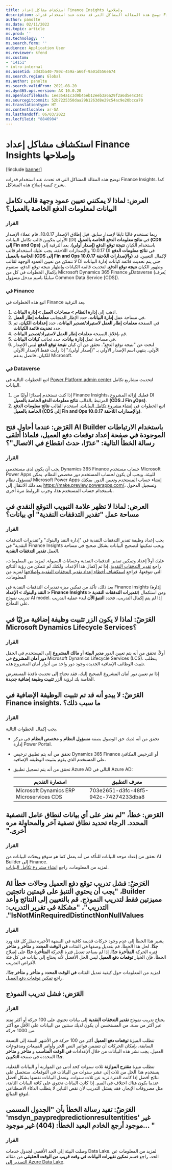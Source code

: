 ```yaml
---
title: استكشاف مشاكل إعداد Finance Insights وإصلاحها
description: توضح هذه المقالة المشاكل التي قد تحدث عند استخدام قدرات Finance Insights. كما يشرح كيفية إصلاح هذه المشاكل.
author: panolte
ms.date: 02/11/2022
ms.topic: article
ms.prod: ''
ms.technology: ''
ms.search.form: ''
audience: Application User
ms.reviewer: kfend
ms.custom:
- "14151"
- intro-internal
ms.assetid: 3d43ba40-780c-459a-a66f-9a01d556e674
ms.search.region: Global
ms.author: panolte
ms.search.validFrom: 2021-08-20
ms.dyn365.ops.version: AX 10.0.20
ms.openlocfilehash: 1ee354a1c3d9b45eb12eeb3a6a29f2a6d5e4c34c
ms.sourcegitcommit: 52b7225350daa29b1263d8e29c54ac9e20bcca70
ms.translationtype: HT
ms.contentlocale: ar-SA
ms.lasthandoff: 06/03/2022
ms.locfileid: "8846904"
---
```

# <a name="troubleshoot-finance-insights-setup-issues"></a>استكشاف مشاكل إعداد Finance Insights وإصلاحها

[!include [banner](../includes/banner.md)]

توضح هذه المقالة المشاكل التي قد تحدث عند استخدام قدرات Finance Insights. كما يشرح كيفية إصلاح هذه المشاكل.

## <a name="symptom-why-cant-i-map-the-customer-payment-insights-data-integration-template-destination-column"></a>العرض: لماذا لا يمكنني تعيين عمود وجهة قالب تكامل البيانات لمعلومات الدفع الخاصة بالعميل؟

### <a name="resolution"></a>القرار

ربما تستخدم قالبًا تابعًا لإصدار سابق. قبل إطلاق الإصدار 10.0.17، قام عملاء الإصدار الأولي بتكوين قالب تكامل البيانات (DI) في **نتائج معلومات الدفع الخاصة بالعميل (CDS إلى Fin and Ops)** باستخدام الكيان **نتيجة توقع الدفع (إصدار أولي)**. بعد الترقية إلى 10.0.17 والإصدارات اللاحقة، يجب عليك استخدام قالب DI في **نتائج معلومات الدفع الخاصة بالعميل (CDS إلى Fin and Ops 10.0.17 والإصدارات اللاحقة)** لإكمال التعيين. قد لا تتمكن من تعيين العمود الوجهة لقالب DI حتى يتم تحديث قائمة كيانات إدارة البيانات وظهور الكيان **نتيجة توقع الدفع**. لتحديث قائمة الكيانات وإظهار نتيجة توقع الدفع، ستقوم بإكمال الخطوات في كل من Microsoft Dynamics 365 Finance وDataverse (يُعرف سابقًا باسم مدخل مسؤول Common Data Service \[CDS\]).

### <a name="in-finance"></a>في Finance

اتبع هذه الخطوات في Finance بعد الترقية.

1. اذهب إلى **إدارة النظام \> مساحات العمل \> إدارة البيانات**.
2. في مساحة عمل **إدارة البيانات**، حدد الإطار المتجانب **معلمات إطار العمل**.
3. في الصفحة **معلمات إطار العمل لاستيراد/تصدير البيانات**، حدد **إعدادات الكيان**، ثم حدد **تحديث قائمة الكيانات**.
4. قم بإغلاق الصفحة **معلمات إطار العمل لاستيراد/تصدير البيانات**.
5. في مساحة عمل **إدارة بيانات**، حدد تجانب **كيانات البيانات**.
6. ابحث عن "نتيجة توقع الدفع". تحقق من أن كيان **نتيجة توقع الدفع** ليس الإصدار الأولي. ينتهي اسم الإصدار الأولي بـ "(إصدار أولي)." إذا رأيت فقط الإصدار الأولي للكيان، فاتصل بدعم Microsoft.

### <a name="in-dataverse"></a>في Dataverse

اتبع الخطوات التالية في [Power Platform admin center](https://admin.powerplatform.microsoft.com/environments) لتحديث مشاريع تكامل البيانات.

1. إذا كنت تستخدم إصدارًا أوليًا من Finance Insights، فعليك إزالة المشروع DI المرتبط بالقالب **نتائج معلومات الدفع الخاصة بالعميل (CDS لـ Fin وOps)‬**.
2. اتبع الخطوات في [إنشاء مشروع تكامل البيانات](create-data-integrate-project.md). استخدم القالب **نتائج معلومات الدفع الخاصة بالعميل (CDS إلى Fin and Ops 10.0.17 والإصدارات اللاحقة)**.

## <a name="symptom-when-i-try-to-open-ai-builder-by-using-the-links-on-the-customer-payment-predictions-setup-page-why-do-i-receive-the-following-error-message-sorry-theres-been-a-disconnect"></a>العَرَض: عندما أحاول فتح AI Builder باستخدام الارتباطات الموجودة في صفحة إعداد توقعات دفع العميل، فلماذا أتلقى رسالة الخطأ التالية: "عذرًا، حدث انقطاع في الاتصال"؟

### <a name="resolution"></a>القرار

يجب أن يكون لدى مستخدمي Dynamics 365 Finance حساب مستخدم Microsoft Power Apps للبيئة، ويجب أن يكون لحساب المستخدم دور مخصص النظام. يمكن لمسؤول نظام Microsoft Power Apps إنشاء حساب المستخدم وتعيين الدور. يمكنك بعد ذلك الانتقال إلى <https://make.preview.powerapps.com/>، وتسجيل الدخول باستخدام حساب المستخدم هذا، وجرب الروابط مرة أخرى.

## <a name="symptom-why-doesnt-the-cash-forecast-tab-in-the-cash-flow-forecast-workspace-show-any-data"></a>العرض: لماذا لا تظهر علامة التبويب التوقع النقدي في مساحة عمل "تقدير التدفقات النقدية‬" أي بيانات؟

### <a name="resolution"></a>القرار

يجب إعداد وظيفة تقدير التدفقات النقدية‬ في "إدارة النقد والبنوك‬" و"تقديرات التدفقات النقدية‬" في Finance Insights ويجب تمكينها لتصحيح البيانات بشكل صحيح في مساحة العمل **تقدير التدفقات النقدية‬**.

عليك أولاً إعداد وتمكين تقدير التدفقات النقدية وحسابات السيولة. لمزيد من المعلومات، راجع [‏‫تقدير التدفقات النقدية](../cash-bank-management/cash-flow-forecasting.md). إذا تم إكمال هذا الإعداد، ولكنك لم تتمكن من رؤية النتائج التي تتوقعها، فراجع [استكشاف أخطاء إعداد تقدير التدفقات النقدية وإصلاحها](../cash-bank-management/cash-flow-forecasting-tsg.md) لمزيد من المعلومات.

بعد ذلك، تأكد من تمكين ميزة تقديرات التدفقات النقدية‬ في Finance insights (**إدارة النقد والبنوك‬ \> الإعداد \> Finance Insights \> تقديرات التدفقات النقدية**) ومن استكمال تدريب نموذج AI model. إذا لم يتم إكمال التدريب، فحدد **التنبؤ الآن** لبدء عملية التدريب على النماذج.

## <a name="symptom-why-isnt-the-install-a-new-add-in-button-visible-in-microsoft-dynamics-lifecycle-services"></a>العَرَضْ‬: لماذا لا يكون الزر تثبيت وظيفة إضافية مرئيًا في Microsoft Dynamics Lifecycle Services؟

### <a name="resolution"></a>القرار

أولاً، تحقق من أنه يتم تعيين الدور **مدير البيئة** أو **مالك المشروع** إلى المستخدم في الحقل **دور أمان المشروع** في Microsoft Dynamics Lifecycle Services (LCS). يتطلب تثبيت الوظائف الإضافية الجديدة وجود دور واحد من أدوار أمان المشروع هذه.

إذا تم تعيين دور أمان المشروع الصحيح إليك، فقد تحتاج إلى تحديث نافذة المستعرض الخاصة بك لرؤية الزر **تثبيت وظيفة إضافية جديدة**.

## <a name="symptom-the-finance-insights-add-in-doesnt-seem-to-be-installing-why-is-that"></a>العَرَضْ‬: لا يبدو أنه قد تم تثبيت الوظيفة الإضافية في Finance insights. ما سبب ذلك؟

### <a name="resolution"></a>القرار

يجب إكمال الخطوات التالية.

- تحقق من أنه لديك حق الوصول بصفة **مسؤول النظام** و **مخصص النظام** في مركز إدارة Power Portal.
- تحقق من أنه يتم تطبيق ترخيص Dynamics 365 Finance أو الترخيص المكافئ على المستخدم الذي يقوم بتثبيت الوظيفة الإضافية.
- تحقق من أنه يتم تسجيل تطبيق Azure AD التالي في Azure AD: 

  | استمارة التقديم                  | معرف التطبيق           |
  | ---------------------------- | ---------------- |
  | Microsoft Dynamics ERP Microservices CDS | 703e2651-d3fc-48f5-942c-74274233dba8 | 
  
## <a name="symptom-error-we-didnt-find-any-data-for-the-selected-filter-range-please-select-a-different-filter-range-and-try-again"></a>العَرَض‬‏‫: خطأ، "لم نعثر على أي بيانات لنطاق عامل التصفية المحدد. الرجاء تحديد نطاق تصفية آخر والمحاولة مره أخرى." 

### <a name="resolution"></a>القرار

تحقق من إعداد موحد البيانات للتأكد من أنه يعمل كما هو متوقع ويحدّث البيانات من AI Builder إلى Finance.  
لمزيد من المعلومات، راجع [إنشاء مشروع تكامل البيانات](../finance-insights/create-data-integrate-project.md).

## <a name="symptom-customer-payment-prediction-training-failed-and-the-ai-builder-error-states-prediction-should-have-only-2-distinct-outcome-values-to-train-the-model-map-to-two-outcomes-and-retrain-training-report-issue-isnotminrequireddistinctnonnullvalues"></a>العَرَضْ‬‬‏‫: فشل تدريب توقع دفع العميل وحالات خطأ AI Builder، "يجب أن يحتوي التنبؤ على قيمتين ناتجتين مميزتين فقط لتدريب النموذج. قم بالتعيين إلى النتائج وأعد التدريب"، "مشكلة في تقرير التدريب: IsNotMinRequiredDistinctNonNullValues".

### <a name="resolution"></a>القرار

يشير هذا الخطأ إلى عدم وجود حركات قديمة كافية في السنهة الأخيرة تمثل كل فئة ورد وصفها في الفئات **في الوقت المحدد‬** و **متأخر** و **متأخر‏‎ جدًا**. لحل هذا الخطأ، قم بتعديل فتره الحركة **المتأخرة جدًا**. إذا لم يساعد تعديل فترة الحركة **المتأخرة جدًا** على إصلاح الخطأ، فإن الخيار **توقعات دفع العميل‬** ليس الحل الأفضل لأنه يحتاج إلى بيانات في كل فئة لأغراض التدريب.

لمزيد من المعلومات حول كيفية تعديل الفئات **في الوقت المحدد** و **متأخر** و **متأخر جدًا**، راجع [تمكين توقعات دفع العميل‬](../finance-insights/enable-cust-paymnt-prediction.md).

## <a name="symptom-model-training-failed"></a>العَرَض‬‬‏‫: فشل تدريب النموذج

### <a name="resolution"></a>القرار

يحتاج تدريب نموذج **تقدير التدفقات النقدية‬** إلى بيانات تحتوي على 100 حركة أو أكثر تمتد عبر أكثر من سنة. من المستحسن أن يكون لديك سنتين من البيانات على الأقل مع أكثر من 1000 حركة.

تتطلب الميزة **توقعات دفع العميل‬** أكثر من 100 حركة في الأشهر الستة إلى التسعة السابقة. بإمكان الحركات أن تتضمن فواتير النص الحر وأوامر المبيعات ومدفوعات العميل. يجب نشر هذه البيانات من خلال الإعدادات **في الوقت المناسب** و **متأخر** و **متأخر جدًا** المحددة في صفحة **التكوين**.    

تتطلب ميزة **مقترح الموازنة** ثلاث سنوات كحد أدنى من الموازنة أو البيانات الفعلية. يستخدم هذا الحل من ثلاث إلى عشر سنوات من البيانات في التوقعات. ستحصل على نتائج أفضل إذا كانت الفترة تزيد عن ثلاث سنوات. وتعمل البيانات نفسها بشكل أفضل عندما يكون هناك اختلاف في القيم. إذا كانت البيانات تحتوي علي كافة البيانات الثابتة، مثل مصروفات الإيجار، فقد يفشل التدريب لأن نقص التباين لا يتطلب الذكاء الاصطناعي لتوقع المبالغ.

## <a name="symptom-error-message-states-that-the-table-with-name-msdyn_paypredpredictionresultentities-does-not-exist-the-remote-server-returned-an-error-404-not-found"></a>العَرَضْ‬: تفيد رسالة الخطأ بأن "الجدول المسمى 'msdyn_paypredpredictionresultentities' غير موجود أرجع الخادم البعيد الخطأ: (404) غير موجود... "

### <a name="resolution"></a>القرار

وصلت البيئة إلى الحد الأقصى لجدول خدمات Data Lake. لمزيد من المعلومات عن الحد، راجع قسم **تمكين تغييرات البيانات في وقت قريب من الوقت الحقيقي** من مقالة [التصدير إلى Azure Data Lake](../../fin-ops-core/dev-itpro/data-entities/Azure-Data-Lake-GA-version-overview.md).
